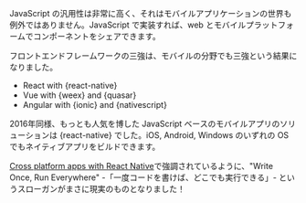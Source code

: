 JavaScript の汎用性は非常に高く、それはモバイルアプリケーションの世界も例外ではありません。JavaScript で実装すれば、web とモバイルプラットフォームでコンポーネントをシェアできます。

フロントエンドフレームワークの三強は、モバイルの分野でも三強という結果になりました。

* React with {react-native}
* Vue with {weex} and {quasar}
* Angular with {ionic} and {nativescript}

2016年同様、もっとも人気を博した JavaScript ベースのモバイルアプリのソリューションは {react-native} でした。iOS, Android, Windows のいずれの OS でもネイティブアプリをビルドできます。

[Cross platform apps with React Native](https://www.youtube.com/watch?v=1cI-978DHaA)で強調されているように、"Write Once, Run Everywhere" -「一度コードを書けば、どこでも実行できる」- というスローガンがまさに現実のものとなりました！

